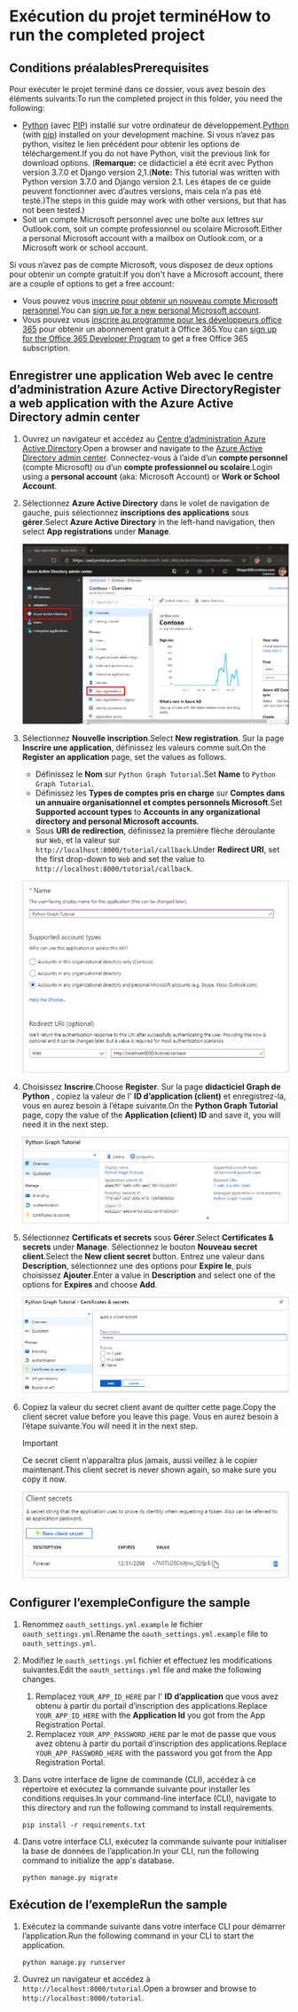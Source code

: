 # <a name="how-to-run-the-completed-project"></a><span data-ttu-id="c28eb-101">Exécution du projet terminé</span><span class="sxs-lookup"><span data-stu-id="c28eb-101">How to run the completed project</span></span>

## <a name="prerequisites"></a><span data-ttu-id="c28eb-102">Conditions préalables</span><span class="sxs-lookup"><span data-stu-id="c28eb-102">Prerequisites</span></span>

<span data-ttu-id="c28eb-103">Pour exécuter le projet terminé dans ce dossier, vous avez besoin des éléments suivants:</span><span class="sxs-lookup"><span data-stu-id="c28eb-103">To run the completed project in this folder, you need the following:</span></span>

- <span data-ttu-id="c28eb-104">[Python](https://www.python.org/) (avec [PIP](https://pypi.org/project/pip/)) installé sur votre ordinateur de développement.</span><span class="sxs-lookup"><span data-stu-id="c28eb-104">[Python](https://www.python.org/) (with [pip](https://pypi.org/project/pip/)) installed on your development machine.</span></span> <span data-ttu-id="c28eb-105">Si vous n’avez pas python, visitez le lien précédent pour obtenir les options de téléchargement.</span><span class="sxs-lookup"><span data-stu-id="c28eb-105">If you do not have Python, visit the previous link for download options.</span></span> <span data-ttu-id="c28eb-106">(**Remarque:** ce didacticiel a été écrit avec Python version 3.7.0 et Django version 2,1.</span><span class="sxs-lookup"><span data-stu-id="c28eb-106">(**Note:** This tutorial was written with Python version 3.7.0 and Django version 2.1.</span></span> <span data-ttu-id="c28eb-107">Les étapes de ce guide peuvent fonctionner avec d’autres versions, mais cela n’a pas été testé.)</span><span class="sxs-lookup"><span data-stu-id="c28eb-107">The steps in this guide may work with other versions, but that has not been tested.)</span></span>
- <span data-ttu-id="c28eb-108">Soit un compte Microsoft personnel avec une boîte aux lettres sur Outlook.com, soit un compte professionnel ou scolaire Microsoft.</span><span class="sxs-lookup"><span data-stu-id="c28eb-108">Either a personal Microsoft account with a mailbox on Outlook.com, or a Microsoft work or school account.</span></span>

<span data-ttu-id="c28eb-109">Si vous n’avez pas de compte Microsoft, vous disposez de deux options pour obtenir un compte gratuit:</span><span class="sxs-lookup"><span data-stu-id="c28eb-109">If you don't have a Microsoft account, there are a couple of options to get a free account:</span></span>

- <span data-ttu-id="c28eb-110">Vous pouvez vous [inscrire pour obtenir un nouveau compte Microsoft personnel](https://signup.live.com/signup?wa=wsignin1.0&rpsnv=12&ct=1454618383&rver=6.4.6456.0&wp=MBI_SSL_SHARED&wreply=https://mail.live.com/default.aspx&id=64855&cbcxt=mai&bk=1454618383&uiflavor=web&uaid=b213a65b4fdc484382b6622b3ecaa547&mkt=E-US&lc=1033&lic=1).</span><span class="sxs-lookup"><span data-stu-id="c28eb-110">You can [sign up for a new personal Microsoft account](https://signup.live.com/signup?wa=wsignin1.0&rpsnv=12&ct=1454618383&rver=6.4.6456.0&wp=MBI_SSL_SHARED&wreply=https://mail.live.com/default.aspx&id=64855&cbcxt=mai&bk=1454618383&uiflavor=web&uaid=b213a65b4fdc484382b6622b3ecaa547&mkt=E-US&lc=1033&lic=1).</span></span>
- <span data-ttu-id="c28eb-111">Vous pouvez vous [inscrire au programme pour les développeurs office 365](https://developer.microsoft.com/office/dev-program) pour obtenir un abonnement gratuit à Office 365.</span><span class="sxs-lookup"><span data-stu-id="c28eb-111">You can [sign up for the Office 365 Developer Program](https://developer.microsoft.com/office/dev-program) to get a free Office 365 subscription.</span></span>

## <a name="register-a-web-application-with-the-azure-active-directory-admin-center"></a><span data-ttu-id="c28eb-112">Enregistrer une application Web avec le centre d’administration Azure Active Directory</span><span class="sxs-lookup"><span data-stu-id="c28eb-112">Register a web application with the Azure Active Directory admin center</span></span>

1. <span data-ttu-id="c28eb-113">Ouvrez un navigateur et accédez au [Centre d’administration Azure Active Directory](https://aad.portal.azure.com).</span><span class="sxs-lookup"><span data-stu-id="c28eb-113">Open a browser and navigate to the [Azure Active Directory admin center](https://aad.portal.azure.com).</span></span> <span data-ttu-id="c28eb-114">Connectez-vous à l’aide d’un **compte personnel** (compte Microsoft) ou d’un **compte professionnel ou scolaire**.</span><span class="sxs-lookup"><span data-stu-id="c28eb-114">Login using a **personal account** (aka: Microsoft Account) or **Work or School Account**.</span></span>

1. <span data-ttu-id="c28eb-115">Sélectionnez **Azure Active Directory** dans le volet de navigation de gauche, puis sélectionnez **inscriptions des applications** sous **gérer**.</span><span class="sxs-lookup"><span data-stu-id="c28eb-115">Select **Azure Active Directory** in the left-hand navigation, then select **App registrations** under **Manage**.</span></span>

    ![<span data-ttu-id="c28eb-116">Capture d’écran des inscriptions d’application</span><span class="sxs-lookup"><span data-stu-id="c28eb-116">A screenshot of the App registrations</span></span> ](/tutorial/images/aad-portal-app-registrations.png)

1. <span data-ttu-id="c28eb-117">Sélectionnez **Nouvelle inscription**.</span><span class="sxs-lookup"><span data-stu-id="c28eb-117">Select **New registration**.</span></span> <span data-ttu-id="c28eb-118">Sur la page **Inscrire une application**, définissez les valeurs comme suit.</span><span class="sxs-lookup"><span data-stu-id="c28eb-118">On the **Register an application** page, set the values as follows.</span></span>

    - <span data-ttu-id="c28eb-119">Définissez le **Nom** sur `Python Graph Tutorial`.</span><span class="sxs-lookup"><span data-stu-id="c28eb-119">Set **Name** to `Python Graph Tutorial`.</span></span>
    - <span data-ttu-id="c28eb-120">Définissez les **Types de comptes pris en charge** sur **Comptes dans un annuaire organisationnel et comptes personnels Microsoft**.</span><span class="sxs-lookup"><span data-stu-id="c28eb-120">Set **Supported account types** to **Accounts in any organizational directory and personal Microsoft accounts**.</span></span>
    - <span data-ttu-id="c28eb-121">Sous **URI de redirection**, définissez la première flèche déroulante sur `Web`, et la valeur sur `http://localhost:8000/tutorial/callback`.</span><span class="sxs-lookup"><span data-stu-id="c28eb-121">Under **Redirect URI**, set the first drop-down to `Web` and set the value to `http://localhost:8000/tutorial/callback`.</span></span>

    ![Capture d’écran de la page inscrire une application](/tutorial/images/aad-register-an-app.png)

1. <span data-ttu-id="c28eb-123">Choisissez **Inscrire**.</span><span class="sxs-lookup"><span data-stu-id="c28eb-123">Choose **Register**.</span></span> <span data-ttu-id="c28eb-124">Sur la page **didacticiel Graph de Python** , copiez la valeur de l' **ID d’application (client)** et enregistrez-la, vous en aurez besoin à l’étape suivante.</span><span class="sxs-lookup"><span data-stu-id="c28eb-124">On the **Python Graph Tutorial** page, copy the value of the **Application (client) ID** and save it, you will need it in the next step.</span></span>

    ![Capture d’écran de l’ID d’application de la nouvelle inscription de l’application](/tutorial/images/aad-application-id.png)

1. <span data-ttu-id="c28eb-126">Sélectionnez **Certificats et secrets** sous **Gérer**.</span><span class="sxs-lookup"><span data-stu-id="c28eb-126">Select **Certificates & secrets** under **Manage**.</span></span> <span data-ttu-id="c28eb-127">Sélectionnez le bouton **Nouveau secret client**.</span><span class="sxs-lookup"><span data-stu-id="c28eb-127">Select the **New client secret** button.</span></span> <span data-ttu-id="c28eb-128">Entrez une valeur dans **Description**, sélectionnez une des options pour **Expire le**, puis choisissez **Ajouter**.</span><span class="sxs-lookup"><span data-stu-id="c28eb-128">Enter a value in **Description** and select one of the options for **Expires** and choose **Add**.</span></span>

    ![Capture d’écran de la boîte de dialogue Ajouter une clé secrète client](/tutorial/images/aad-new-client-secret.png)

1. <span data-ttu-id="c28eb-130">Copiez la valeur du secret client avant de quitter cette page.</span><span class="sxs-lookup"><span data-stu-id="c28eb-130">Copy the client secret value before you leave this page.</span></span> <span data-ttu-id="c28eb-131">Vous en aurez besoin à l’étape suivante.</span><span class="sxs-lookup"><span data-stu-id="c28eb-131">You will need it in the next step.</span></span>

    > [!IMPORTANT]
    > <span data-ttu-id="c28eb-132">Ce secret client n’apparaîtra plus jamais, aussi veillez à le copier maintenant.</span><span class="sxs-lookup"><span data-stu-id="c28eb-132">This client secret is never shown again, so make sure you copy it now.</span></span>

    ![Capture d’écran de la clé secrète client récemment ajoutée](/tutorial/images/aad-copy-client-secret.png)

## <a name="configure-the-sample"></a><span data-ttu-id="c28eb-134">Configurer l’exemple</span><span class="sxs-lookup"><span data-stu-id="c28eb-134">Configure the sample</span></span>

1. <span data-ttu-id="c28eb-135">Renommez `oauth_settings.yml.example` le fichier `oauth_settings.yml`.</span><span class="sxs-lookup"><span data-stu-id="c28eb-135">Rename the `oauth_settings.yml.example` file to `oauth_settings.yml`.</span></span>
1. <span data-ttu-id="c28eb-136">Modifiez le `oauth_settings.yml` fichier et effectuez les modifications suivantes.</span><span class="sxs-lookup"><span data-stu-id="c28eb-136">Edit the `oauth_settings.yml` file and make the following changes.</span></span>
    1. <span data-ttu-id="c28eb-137">Remplacez `YOUR_APP_ID_HERE` par l' **ID d’application** que vous avez obtenu à partir du portail d’inscription des applications.</span><span class="sxs-lookup"><span data-stu-id="c28eb-137">Replace `YOUR_APP_ID_HERE` with the **Application Id** you got from the App Registration Portal.</span></span>
    1. <span data-ttu-id="c28eb-138">Remplacez `YOUR_APP_PASSWORD_HERE` par le mot de passe que vous avez obtenu à partir du portail d’inscription des applications.</span><span class="sxs-lookup"><span data-stu-id="c28eb-138">Replace `YOUR_APP_PASSWORD_HERE` with the password you got from the App Registration Portal.</span></span>
1. <span data-ttu-id="c28eb-139">Dans votre interface de ligne de commande (CLI), accédez à ce répertoire et exécutez la commande suivante pour installer les conditions requises.</span><span class="sxs-lookup"><span data-stu-id="c28eb-139">In your command-line interface (CLI), navigate to this directory and run the following command to install requirements.</span></span>

    ```Shell
    pip install -r requirements.txt
    ```

1. <span data-ttu-id="c28eb-140">Dans votre interface CLI, exécutez la commande suivante pour initialiser la base de données de l’application.</span><span class="sxs-lookup"><span data-stu-id="c28eb-140">In your CLI, run the following command to initialize the app's database.</span></span>

    ```Shell
    python manage.py migrate
    ```

## <a name="run-the-sample"></a><span data-ttu-id="c28eb-141">Exécution de l’exemple</span><span class="sxs-lookup"><span data-stu-id="c28eb-141">Run the sample</span></span>

1. <span data-ttu-id="c28eb-142">Exécutez la commande suivante dans votre interface CLI pour démarrer l’application.</span><span class="sxs-lookup"><span data-stu-id="c28eb-142">Run the following command in your CLI to start the application.</span></span>

    ```Shell
    python manage.py runserver
    ```

1. <span data-ttu-id="c28eb-143">Ouvrez un navigateur et accédez à `http://localhost:8000/tutorial`.</span><span class="sxs-lookup"><span data-stu-id="c28eb-143">Open a browser and browse to `http://localhost:8000/tutorial`.</span></span>
